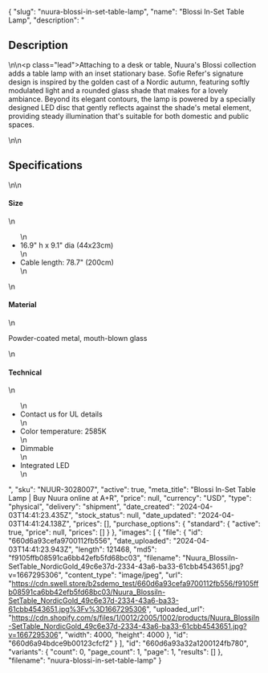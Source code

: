 {
  "slug": "nuura-blossi-in-set-table-lamp",
  "name": "Blossi In-Set Table Lamp",
  "description": "<h2>Description</h2>\n<!-- split -->\n<p class=\"lead\">Attaching to a desk or table, Nuura's Blossi collection adds a table lamp with an inset stationary base. Sofie Refer's signature design is inspired by the golden cast of a Nordic autumn, featuring softly modulated light and a rounded glass shade that makes for a lovely ambiance. Beyond its elegant contours, the lamp is powered by a specially designed LED disc that gently reflects against the shade's metal element, providing steady illumination that's suitable for both domestic and public spaces.</p>\n<!-- split -->\n<h2>Specifications</h2>\n<!-- split -->\n<h4>Size</h4>\n<ul>\n<li>16.9\" h x 9.1\" dia (44x23cm)</li>\n<li>Cable length: 78.7\" (200cm)</li>\n</ul>\n<h4>Material</h4>\n<p>Powder-coated metal, mouth-blown glass</p>\n<h4>Technical</h4>\n<ul>\n<li>Contact us for UL details</li>\n<li>Color temperature: 2585K</li>\n<li>Dimmable</li>\n<li>Integrated LED</li>\n</ul>",
  "sku": "NUUR-3028007",
  "active": true,
  "meta_title": "Blossi In-Set Table Lamp | Buy Nuura online at A+R",
  "price": null,
  "currency": "USD",
  "type": "physical",
  "delivery": "shipment",
  "date_created": "2024-04-03T14:41:23.435Z",
  "stock_status": null,
  "date_updated": "2024-04-03T14:41:24.138Z",
  "prices": [],
  "purchase_options": {
    "standard": {
      "active": true,
      "price": null,
      "prices": []
    }
  },
  "images": [
    {
      "file": {
        "id": "660d6a93cefa9700112fb556",
        "date_uploaded": "2024-04-03T14:41:23.943Z",
        "length": 121468,
        "md5": "f9105ffb08591ca6bb42efb5fd68bc03",
        "filename": "Nuura_BlossiIn-SetTable_NordicGold_49c6e37d-2334-43a6-ba33-61cbb4543651.jpg?v=1667295306",
        "content_type": "image/jpeg",
        "url": "https://cdn.swell.store/b2sdemo_test/660d6a93cefa9700112fb556/f9105ffb08591ca6bb42efb5fd68bc03/Nuura_BlossiIn-SetTable_NordicGold_49c6e37d-2334-43a6-ba33-61cbb4543651.jpg%3Fv%3D1667295306",
        "uploaded_url": "https://cdn.shopify.com/s/files/1/0012/2005/1002/products/Nuura_BlossiIn-SetTable_NordicGold_49c6e37d-2334-43a6-ba33-61cbb4543651.jpg?v=1667295306",
        "width": 4000,
        "height": 4000
      },
      "id": "660d6a94bdce9b00123cfcf2"
    }
  ],
  "id": "660d6a93a32a1200124fb780",
  "variants": {
    "count": 0,
    "page_count": 1,
    "page": 1,
    "results": []
  },
  "filename": "nuura-blossi-in-set-table-lamp"
}